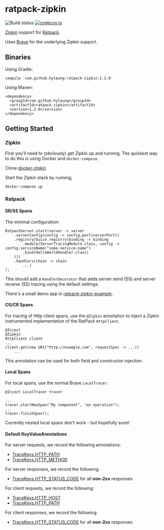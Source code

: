 # ratpack-zipkin

![Build status](https://travis-ci.org/hyleung/ratpack-zipkin.svg?branch=master) [![codecov.io](http://codecov.io/github/hyleung/ratpack-zipkin/coverage.svg?branch=master)](http://codecov.io/github/hyleung/ratpack-zipkin?branch=master)

[Zipkin](https://twitter.github.io/zipkin/index.html) support for [Ratpack](http://www.ratpack.io).

Uses [Brave](https://github.com/openzipkin/brave) for the underlying Zipkin support.

## Binaries

Using Gradle:

```
compile 'com.github.hyleung:ratpack-zipkin:1.2.0'
```

Using Maven:

```
<dependency>
  <groupId>com.github.hyleung</groupId>
  <artifactId>ratpack-zipkin</artifactId>
  <version>1.2.0</version>
</dependency>
```

## Getting Started

### Zipkin

First you'll need to (obviously) get Zipkin up and running. The quickest way to do this is using Docker and `docker-compose`.

Clone [docker-zipkin](https://github.com/openzipkin/docker-zipkin)

Start the Zipkin stack by running;

```
docker-compose up
```

### Ratpack

#### SR/SS Spans

The minimal configuration:

```
RatpackServer.start(server -> server
    .serverConfig(config -> config.port(serverPort))
    .registry(Guice.registry(binding -> binding
        .module(ServerTracingModule.class, config -> config.serviceName("some-service-name")
        .bind(HelloWorldHandler.class)
    ))(
    .handlers(chain -> chain
        ...)
);
```

This should add a `HandlerDecorator` that adds server send (SS) and server receive (SS) tracing using the default settings.

There's a small demo app in [ratpack-zipkin-example](https://github.com/hyleung/ratpack-zipkin-example).

#### CS/CR Spans 
For tracing of Http client spans, use the `@Zipkin` annotation to inject a Zipkin instrumented implementation of the
RatPack `HttpClient`.

```
@Inject
@Zipkin
HttpClient client
...
client.get(new URI("http://example.com", requestSpec -> ...))
    ... 
```

This annotation can be used for both field and constructor injection.
#### Local Spans

For local spans, use the normal Brave `LocalTracer`:

```
@Inject LocalTracer tracer

...
tracer.startNewSpan("My component", "an operation");
...
tracer.finishSpan();
```

Currently nested local spans don't work - but hopefully soon!

#### Default KeyValueAnnotations

For server requests, we record the following annotations:
- [TraceKeys.HTTP_PATH](http://zipkin.io/zipkin/1.20.1/zipkin/zipkin/TraceKeys.html#HTTP_PATH)
- [TraceKeys.HTTP_METHOD](http://zipkin.io/zipkin/1.20.1/zipkin/zipkin/TraceKeys.html#HTTP_METHOD)

For server responses, we record the following:
- [TraceKeys.HTTP_STATUS_CODE](http://zipkin.io/zipkin/1.20.1/zipkin/zipkin/TraceKeys.html#HTTP_STATUS_CODE) for all **non-2xx** responses

For client requests, we record the following:
- [TraceKeys.HTTP_HOST](http://zipkin.io/zipkin/1.20.1/zipkin/zipkin/TraceKeys.html#HTTP_HOST)
- [TraceKeys.HTTP_PATH](http://zipkin.io/zipkin/1.20.1/zipkin/zipkin/TraceKeys.html#HTTP_PATH)

For client responses, we record the following:
- [TraceKeys.HTTP_STATUS_CODE](http://zipkin.io/zipkin/1.20.1/zipkin/zipkin/TraceKeys.html#HTTP_STATUS_CODE) for all **non-2xx** responses


